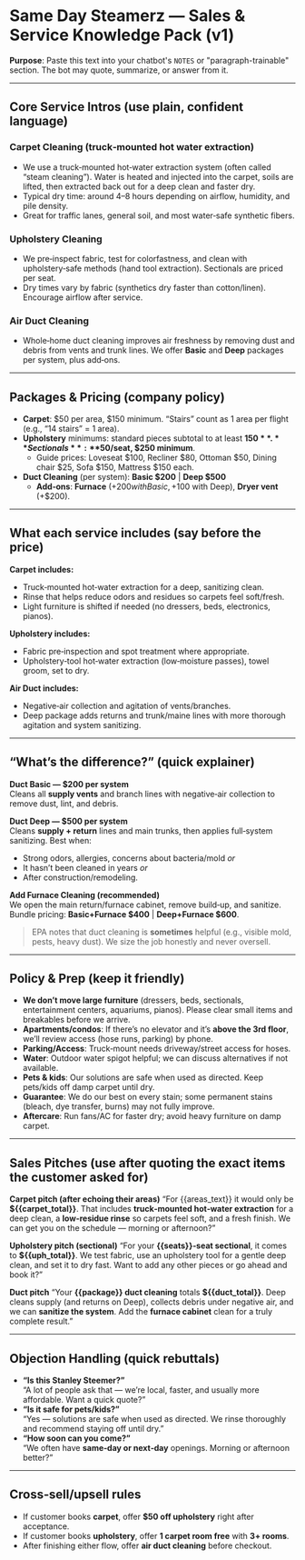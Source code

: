 # Same Day Steamerz — Sales & Service Knowledge Pack (v1)

**Purpose**: Paste this text into your chatbot's `NOTES` or "paragraph-trainable" section. The bot may quote, summarize, or answer from it.

---

## Core Service Intros (use plain, confident language)

### Carpet Cleaning (truck‑mounted hot water extraction)
- We use a truck‑mounted hot‑water extraction system (often called “steam cleaning”). Water is heated and injected into the carpet, soils are lifted, then extracted back out for a deep clean and faster dry.
- Typical dry time: around 4–8 hours depending on airflow, humidity, and pile density.
- Great for traffic lanes, general soil, and most water‑safe synthetic fibers.

### Upholstery Cleaning
- We pre‑inspect fabric, test for colorfastness, and clean with upholstery‑safe methods (hand tool extraction). Sectionals are priced per seat.
- Dry times vary by fabric (synthetics dry faster than cotton/linen). Encourage airflow after service.

### Air Duct Cleaning
- Whole‑home duct cleaning improves air freshness by removing dust and debris from vents and trunk lines. We offer **Basic** and **Deep** packages per system, plus add‑ons.

---

## Packages & Pricing (company policy)
- **Carpet**: $50 per area, $150 minimum. “Stairs” count as 1 area per flight (e.g., “14 stairs” = 1 area).
- **Upholstery** minimums: standard pieces subtotal to at least **$150**. **Sectionals**: **$50/seat, $250 minimum**.
  - Guide prices: Loveseat $100, Recliner $80, Ottoman $50, Dining chair $25, Sofa $150, Mattress $150 each.
- **Duct Cleaning** (per system): **Basic $200** | **Deep $500**
  - **Add‑ons**: **Furnace** (+$200 with Basic, +$100 with Deep), **Dryer vent** (+$200).

---

## What each service includes (say before the price)
**Carpet includes:**
- Truck‑mounted hot‑water extraction for a deep, sanitizing clean.
- Rinse that helps reduce odors and residues so carpets feel soft/fresh.
- Light furniture is shifted if needed (no dressers, beds, electronics, pianos).

**Upholstery includes:**
- Fabric pre‑inspection and spot treatment where appropriate.
- Upholstery‑tool hot‑water extraction (low‑moisture passes), towel groom, set to dry.

**Air Duct includes:**
- Negative‑air collection and agitation of vents/branches.
- Deep package adds returns and trunk/maine lines with more thorough agitation and system sanitizing.

---

## “What’s the difference?” (quick explainer)
**Duct Basic — $200 per system**  
Cleans all **supply vents** and branch lines with negative‑air collection to remove dust, lint, and debris.

**Duct Deep — $500 per system**  
Cleans **supply + return** lines and main trunks, then applies full‑system sanitizing. Best when:
- Strong odors, allergies, concerns about bacteria/mold *or*
- It hasn’t been cleaned in years *or*
- After construction/remodeling.

**Add Furnace Cleaning (recommended)**  
We open the main return/furnace cabinet, remove build‑up, and sanitize.  
Bundle pricing: **Basic+Furnace $400** | **Deep+Furnace $600**.

> EPA notes that duct cleaning is **sometimes** helpful (e.g., visible mold, pests, heavy dust). We size the job honestly and never oversell.

---

## Policy & Prep (keep it friendly)
- **We don’t move large furniture** (dressers, beds, sectionals, entertainment centers, aquariums, pianos). Please clear small items and breakables before we arrive.
- **Apartments/condos**: If there’s no elevator and it’s **above the 3rd floor**, we’ll review access (hose runs, parking) by phone.
- **Parking/Access**: Truck‑mount needs driveway/street access for hoses.
- **Water**: Outdoor water spigot helpful; we can discuss alternatives if not available.
- **Pets & kids**: Our solutions are safe when used as directed. Keep pets/kids off damp carpet until dry.
- **Guarantee**: We do our best on every stain; some permanent stains (bleach, dye transfer, burns) may not fully improve.
- **Aftercare**: Run fans/AC for faster dry; avoid heavy furniture on damp carpet.

---

## Sales Pitches (use after quoting the exact items the customer asked for)

**Carpet pitch (after echoing their areas)**
“For {{areas_text}} it would only be **${{carpet_total}}**. That includes **truck‑mounted hot‑water extraction** for a deep clean, a **low‑residue rinse** so carpets feel soft, and a fresh finish. We can get you on the schedule — morning or afternoon?”

**Upholstery pitch (sectional)**
“For your **{{seats}}‑seat sectional**, it comes to **${{uph_total}}**. We test fabric, use an upholstery tool for a gentle deep clean, and set it to dry fast. Want to add any other pieces or go ahead and book it?”

**Duct pitch**
“Your **{{package}} duct cleaning** totals **${{duct_total}}**. Deep cleans supply (and returns on Deep), collects debris under negative air, and we can **sanitize the system**. Add the **furnace cabinet** clean for a truly complete result.”

---

## Objection Handling (quick rebuttals)
- **“Is this Stanley Steemer?”**  
  “A lot of people ask that — we’re local, faster, and usually more affordable. Want a quick quote?”
- **“Is it safe for pets/kids?”**  
  “Yes — solutions are safe when used as directed. We rinse thoroughly and recommend staying off until dry.”
- **“How soon can you come?”**  
  “We often have **same‑day or next‑day** openings. Morning or afternoon better?”

---

## Cross‑sell/upsell rules
- If customer books **carpet**, offer **$50 off upholstery** right after acceptance.
- If customer books **upholstery**, offer **1 carpet room free** with **3+ rooms**.
- After finishing either flow, offer **air duct cleaning** before checkout.